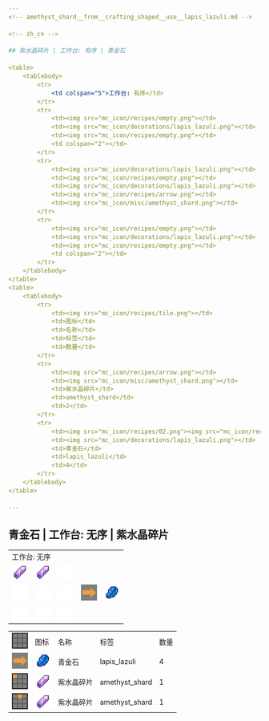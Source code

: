 ```yaml
---
<!-- amethyst_shard__from__crafting_shaped__use__lapis_lazuli.md -->

<!-- zh_cn -->

## 紫水晶碎片 | 工作台: 有序 | 青金石

<table>
	<tablebody>
		<tr>
			<td colspan="5">工作台: 有序</td>
		</tr>
		<tr>
			<td><img src="mc_icon/recipes/empty.png"></td>
			<td><img src="mc_icon/decorations/lapis_lazuli.png"></td>
			<td><img src="mc_icon/recipes/empty.png"></td>
			<td colspan="2"></td>
		</tr>
		<tr>
			<td><img src="mc_icon/decorations/lapis_lazuli.png"></td>
			<td><img src="mc_icon/recipes/empty.png"></td>
			<td><img src="mc_icon/decorations/lapis_lazuli.png"></td>
			<td><img src="mc_icon/recipes/arrow.png"></td>
			<td><img src="mc_icon/misc/amethyst_shard.png"></td>
		</tr>
		<tr>
			<td><img src="mc_icon/recipes/empty.png"></td>
			<td><img src="mc_icon/decorations/lapis_lazuli.png"></td>
			<td><img src="mc_icon/recipes/empty.png"></td>
			<td colspan="2"></td>
		</tr>
	</tablebody>
</table>
<table>
	<tablebody>
		<tr>
			<td><img src="mc_icon/recipes/tile.png"></td>
			<td>图标</td>
			<td>名称</td>
			<td>标签</td>
			<td>数量</td>
		</tr>
		<tr>
			<td><img src="mc_icon/recipes/arrow.png"></td>
			<td><img src="mc_icon/misc/amethyst_shard.png"></td>
			<td>紫水晶碎片</td>
			<td>amethyst_shard</td>
			<td>2</td>
		</tr>
		<tr>
			<td><img src="mc_icon/recipes/02.png"><img src="mc_icon/recipes/04.png"><img src="mc_icon/recipes/06.png"><img src="mc_icon/recipes/08.png"></td>
			<td><img src="mc_icon/decorations/lapis_lazuli.png"></td>
			<td>青金石</td>
			<td>lapis_lazuli</td>
			<td>4</td>
		</tr>
	</tablebody>
</table>

---
```

<!-- lapis_lazuli__from__crafting_shapeless__use__amethyst_shard.md -->

<!-- zh_cn -->

## 青金石 | 工作台: 无序 | 紫水晶碎片

<table>
	<tablebody>
		<tr>
			<td colspan="5">工作台: 无序</td>
		</tr>
		<tr>
			<td><img src="mc_icon/misc/amethyst_shard.png"></td>
			<td><img src="mc_icon/misc/amethyst_shard.png"></td>
			<td><img src="mc_icon/recipes/empty.png"></td>
			<td colspan="2"></td>
		</tr>
		<tr>
			<td><img src="mc_icon/recipes/empty.png"></td>
			<td><img src="mc_icon/recipes/empty.png"></td>
			<td><img src="mc_icon/recipes/empty.png"></td>
			<td><img src="mc_icon/recipes/arrow.png"></td>
			<td><img src="mc_icon/decorations/lapis_lazuli.png"></td>
		</tr>
		<tr>
			<td><img src="mc_icon/recipes/empty.png"></td>
			<td><img src="mc_icon/recipes/empty.png"></td>
			<td><img src="mc_icon/recipes/empty.png"></td>
			<td colspan="2"></td>
		</tr>
	</tablebody>
</table>
<table>
	<tablebody>
		<tr>
			<td><img src="mc_icon/recipes/tile.png"></td>
			<td>图标</td>
			<td>名称</td>
			<td>标签</td>
			<td>数量</td>
		</tr>
		<tr>
			<td><img src="mc_icon/recipes/arrow.png"></td>
			<td><img src="mc_icon/decorations/lapis_lazuli.png"></td>
			<td>青金石</td>
			<td>lapis_lazuli</td>
			<td>4</td>
		</tr>
		<tr>
			<td><img src="mc_icon/recipes/01.png"></td>
			<td><img src="mc_icon/misc/amethyst_shard.png"></td>
			<td>紫水晶碎片</td>
			<td>amethyst_shard</td>
			<td>1</td>
		</tr>
		<tr>
			<td><img src="mc_icon/recipes/02.png"></td>
			<td><img src="mc_icon/misc/amethyst_shard.png"></td>
			<td>紫水晶碎片</td>
			<td>amethyst_shard</td>
			<td>1</td>
		</tr>
	</tablebody>
</table>

